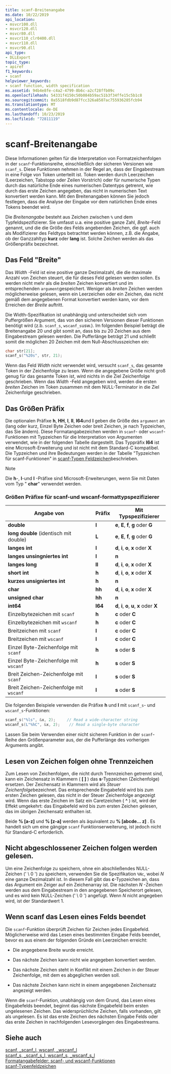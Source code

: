 ```yaml
---
title: scanf-Breitenangabe
ms.date: 10/22/2019
api_location:
- msvcr100.dll
- msvcr120.dll
- msvcr80.dll
- msvcr110_clr0400.dll
- msvcr110.dll
- msvcr90.dll
api_type:
- DLLExport
topic_type:
- apiref
f1_keywords:
- scanf
helpviewer_keywords:
- scanf function, width specification
ms.assetid: 94b4e8fe-c4a2-4799-8b6c-a2cf28ffb09c
ms.openlocfilehash: 54331f4150c50b084b59ac51b3f34ffe15c5b1c8
ms.sourcegitcommit: 0a5518fdb9d87fcc326a8507ac755936285fcb94
ms.translationtype: MT
ms.contentlocale: de-DE
ms.lasthandoff: 10/23/2019
ms.locfileid: "72811119"
---
```

# <a name="scanf-width-specification"></a>scanf-Breitenangabe

Diese Informationen gelten für die Interpretation von Formatzeichenfolgen in der `scanf`-Funktionsreihe, einschließlich der sicheren Versionen wie `scanf_s`. Diese Funktionen nehmen in der Regel an, dass der Eingabestream in eine Folge von Token unterteilt ist. Token werden durch Leerzeichen (Leerzeichen, Tabstopp oder Zeilen Vorstrich) oder für numerische Typen durch das natürliche Ende eines numerischen Datentyps getrennt, wie durch das erste Zeichen angegeben, das nicht in numerischen Text konvertiert werden kann. Mit den Breitenangaben können Sie jedoch festlegen, dass die Analyse der Eingabe vor dem natürlichen Ende eines Tokens beendet wird.

Die *Breitenangabe* besteht aus Zeichen zwischen `%` und dem Typfeldspezifizierer. Sie umfasst u.a. eine positive ganze Zahl, *Breite*-Feld genannt, und die die Größe des Felds angebenden Zeichen, die ggf. auch als Modifizierer des Feldtyps betrachtet werden können, z.B. die Angabe, ob der Ganzzahltyp **kurz** oder **lang** ist. Solche Zeichen werden als das Größenpräfix bezeichnet.

## <a name="the-width-field"></a>Das Feld "Breite"

Das *Width* -Feld ist eine positive ganze Dezimalzahl, die die maximale Anzahl von Zeichen steuert, die für dieses Feld gelesen werden sollen. Es werden nicht mehr als die *breiten* Zeichen konvertiert und im entsprechenden `argument`gespeichert. Weniger als *breiten* Zeichen werden möglicherweise gelesen, wenn ein Leerzeichen oder ein Zeichen, das nicht gemäß dem angegebenen Format konvertiert werden kann, vor dem Erreichen der *Breite* auftritt.

Die Width-Spezifikation ist unabhängig und unterscheidet sich vom Puffergrößen Argument, das von den sicheren Versionen dieser Funktionen benötigt wird (z.b. `scanf_s`, `wscanf_s`usw.). Im folgenden Beispiel beträgt die Breitenangabe 20 und gibt somit an, dass bis zu 20 Zeichen aus dem Eingabestream gelesen werden. Die Pufferlänge beträgt 21 und schließt somit die möglichen 20 Zeichen mit dem Null-Abschlusszeichen ein:

```C
char str[21];
scanf_s("%20s", str, 21);
```

Wenn das Feld *Width* nicht verwendet wird, versucht `scanf_s`, das gesamte Token in der Zeichenfolge zu lesen. Wenn die angegebene Größe nicht groß genug für das gesamte Token ist, wird nichts in die Ziel Zeichenfolge geschrieben. Wenn das *Width* -Feld angegeben wird, werden die ersten *breiten* Zeichen im Token zusammen mit dem NULL-Terminator in die Ziel Zeichenfolge geschrieben.

## <a name="the-size-prefix"></a>Das Größen Präfix

Die optionalen Präfixe **h**, **HH**, **l**, **ll**, **I64**und **l** geben die Größe des `argument` an (lang oder kurz, Einzel Byte Zeichen oder breit Zeichen, je nach Typzeichen, das Sie ändern). Diese Formatangabezeichen werden in `scanf`- oder `wscanf`-Funktionen mit Typzeichen für die Interpretation von Argumenten verwendet, wie in der folgenden Tabelle dargestellt. Das Typpräfix **I64** ist eine Microsoft-Erweiterung und ist nicht mit dem Standard-C kompatibel. Die Typzeichen und ihre Bedeutungen werden in der Tabelle "Typzeichen für scanf-Funktionen" in [scanf-Typen Feldzeichen](../c-runtime-library/scanf-type-field-characters.md)beschrieben.

> [!NOTE]
> Die **h**-, **l**-und **l** -Präfixe sind Microsoft-Erweiterungen, wenn Sie mit Daten vom Typ " **char**" verwendet werden.

### <a name="size-prefixes-for-scanf-and-wscanf-format-type-specifiers"></a>Größen Präfixe für scanf-und wscanf-formattypspezifizierer

|Angabe von|Präfix|Mit Typspezifizierer|
|----------------|----------------|-------------------------|
|**double**|**l**|**e**, **E**, **f**, **g** oder **G**|
|**long double** (identisch mit double)|**L**|**e**, **E**, **f**, **g** oder **G**|
|**langes int**|**l**|**d**, **i**, **o**, **x** oder **X**|
|**langes unsingniertes int**|**l**|**n**|
|**langes long**|**ll**|**d**, **i**, **o**, **x** oder **X**|
|**short int**|**h**|**d**, **i**, **o**, **x** oder **X**|
|**kurzes unsigniertes int**|**h**|**n**|
|**char**|**hh**|**d**, **i**, **o**, **x** oder **X**|
|**unsigned char**|**hh**|**n**|
|**int64**|**I64**|**d**, **i**, **o**, **u**, **x** oder **X**|
|Einzelbytezeichen mit `scanf`|**h**|**c** oder **C**|
|Einzelbytezeichen mit `wscanf`|**h**|**c** oder **C**|
|Breitzeichen mit `scanf`|**l**|**c** oder **C**|
|Breitzeichen mit `wscanf`|**l**|**c** oder **C**|
|Einzel Byte-Zeichenfolge mit `scanf`|**h**|**s** oder **S**|
|Einzel Byte-Zeichenfolge mit `wscanf`|**h**|**s** oder **S**|
|Breit Zeichen-Zeichenfolge mit `scanf`|**l**|**s** oder **S**|
|Breit Zeichen-Zeichenfolge mit `wscanf`|**l**|**s** oder **S**|

Die folgenden Beispiele verwenden die Präfixe **h** und **l** mit `scanf_s`- und `wscanf_s`-Funktionen:

```C
scanf_s("%ls", &x, 2);     // Read a wide-character string
wscanf_s(L"%hC", &x, 2);    // Read a single-byte character
```

Lassen Sie beim Verwenden einer nicht sicheren Funktion in der `scanf`-Reihe den Größenparameter aus, der die Pufferlänge des vorherigen Arguments angibt.

## <a name="reading-undelimited-strings"></a>Lesen von Zeichen folgen ohne Trennzeichen

Zum Lesen von Zeichenfolgen, die nicht durch Trennzeichen getrennt sind, kann ein Zeichensatz in Klammern ( **[ ]** ) das **s**-Typzeichen (Zeichenfolge) ersetzen. Der Zeichensatz in Klammern wird als *Steuer Zeichenfolge*bezeichnet. Das entsprechende Eingabefeld wird bis zum ersten Zeichen gelesen, das nicht in der Steuer Zeichenfolge angezeigt wird. Wenn das erste Zeichen im Satz ein Caretzeichen ( **^** ) ist, wird der Effekt umgekehrt: das Eingabefeld wird bis zum ersten Zeichen gelesen, das im übrigen Zeichensatz enthalten ist.

Beide **% [a-z]** und **% [z-a]** werden als äquivalent zu **% [abcde... z]** . Es handelt sich um eine gängige `scanf` Funktionserweiterung, ist jedoch nicht für Standard-C erforderlich.

## <a name="reading-unterminated-strings"></a>Nicht abgeschlossener Zeichen folgen werden gelesen.

Um eine Zeichenfolge zu speichern, ohne ein abschließendes NULL-Zeichen (' \ 0 ') zu speichern, verwenden Sie die Spezifikation `%Nc`, wobei *N* eine ganze Dezimalzahl ist. In diesem Fall gibt das **c**-Typzeichen an, dass das Argument ein Zeiger auf ein Zeichenarray ist. Die nächsten *N* -Zeichen werden aus dem Eingabestream in den angegebenen Speicherort gelesen, und es wird kein NULL-Zeichen (' \ 0 ') angefügt. Wenn *N* nicht angegeben wird, ist der Standardwert 1.

## <a name="when-scanf-stops-reading-a-field"></a>Wenn scanf das Lesen eines Felds beendet

Die `scanf`-Funktion überprüft Zeichen für Zeichen jedes Eingabefeld. Möglicherweise wird das Lesen eines bestimmten Eingabe Felds beendet, bevor es aus einem der folgenden Gründe ein Leerzeichen erreicht:

- Die angegebene Breite wurde erreicht.

- Das nächste Zeichen kann nicht wie angegeben konvertiert werden.

- Das nächste Zeichen steht in Konflikt mit einem Zeichen in der Steuer Zeichenfolge, mit dem es abgeglichen werden soll.

- Das nächste Zeichen kann nicht in einem angegebenen Zeichensatz angezeigt werden.

Wenn die `scanf`-Funktion, unabhängig von dem Grund, das Lesen eines Eingabefelds beendet, beginnt das nächste Eingabefeld beim ersten ungelesenen Zeichen. Das widersprüchliche Zeichen, falls vorhanden, gilt als ungelesen. Es ist das erste Zeichen des nächsten Eingabe Felds oder das erste Zeichen in nachfolgenden Lesevorgängen des Eingabestreams.

## <a name="see-also"></a>Siehe auch

[scanf, _scanf_l, wscanf, _wscanf_l](../c-runtime-library/reference/scanf-scanf-l-wscanf-wscanf-l.md)<br/>
[scanf_s, _scanf_s_l, wscanf_s, _wscanf_s_l](../c-runtime-library/reference/scanf-s-scanf-s-l-wscanf-s-wscanf-s-l.md)<br/>
[Formatangabefelder: scanf- und wscanf-Funktionen](../c-runtime-library/format-specification-fields-scanf-and-wscanf-functions.md)<br/>
[scanf-Typenfeldzeichen](../c-runtime-library/scanf-type-field-characters.md)<br/>

